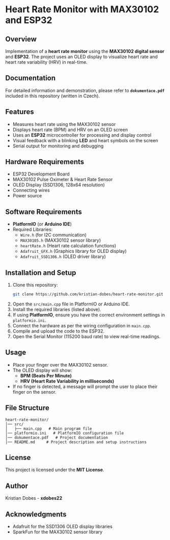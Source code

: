 # Heart Rate Monitor with MAX30102 and ESP32

## Overview
Implementation of a **heart rate monitor** using the **MAX30102 digital sensor** and **ESP32**. The project uses an OLED display to visualize heart rate and heart rate variability (HRV) in real-time.

## Documentation
For detailed information and demonstration, please refer to **`dokumentace.pdf`** included in this repository (written in Czech).

## Features
- Measures heart rate using the MAX30102 sensor
- Displays heart rate (BPM) and HRV on an OLED screen
- Uses an **ESP32** microcontroller for processing and display control
- Visual feedback with a blinking **LED** and heart symbols on the screen
- Serial output for monitoring and debugging

## Hardware Requirements
- ESP32 Development Board
- MAX30102 Pulse Oximeter & Heart Rate Sensor
- OLED Display (SSD1306, 128x64 resolution)
- Connecting wires
- Power source

## Software Requirements
- **PlatformIO** (or **Arduino IDE**)
- Required Libraries:
  - `Wire.h` (for I2C communication)
  - `MAX30105.h` (MAX30102 sensor library)
  - `heartRate.h` (Heart rate calculation functions)
  - `Adafruit_GFX.h` (Graphics library for OLED display)
  - `Adafruit_SSD1306.h` (OLED driver library)

## Installation and Setup
1. Clone this repository:
   ```bash
   git clone https://github.com/kristian-dobes/heart-rate-monitor.git
   ```
2. Open the `src/main.cpp` file in PlatformIO or Arduino IDE.
3. Install the required libraries (listed above).
4. If using **PlatformIO**, ensure you have the correct environment settings in `platformio.ini`.
5. Connect the hardware as per the wiring configuration in `main.cpp`.
6. Compile and upload the code to the ESP32.
7. Open the Serial Monitor (115200 baud rate) to view real-time readings.

## Usage
- Place your finger over the MAX30102 sensor.
- The OLED display will show:
  - **BPM (Beats Per Minute)**
  - **HRV (Heart Rate Variability in milliseconds)**
- If no finger is detected, a message will prompt the user to place their finger on the sensor.

## File Structure
```
heart-rate-monitor/
│── src/
│   ├── main.cpp   # Main program file
│── platformio.ini   # PlatformIO configuration file
│── dokumentace.pdf   # Project documentation
│── README.md     # Project description and setup instructions
```

## License
This project is licensed under the **MIT License**.

## Author
Kristian Dobes - **xdobes22**

## Acknowledgments
- Adafruit for the SSD1306 OLED display libraries
- SparkFun for the MAX30102 sensor library